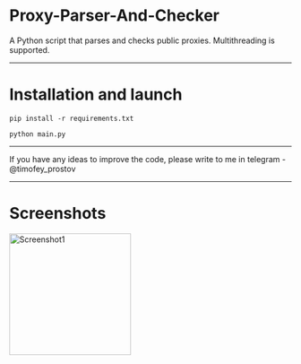 # Proxy-Parser-And-Checker
A Python script that parses and checks public proxies. Multithreading is supported.

---

# Installation and launch
```
pip install -r requirements.txt
```
```
python main.py
```

---

If you have any ideas to improve the code, please write to me in telegram - @timofey_prostov

---

# Screenshots
<img src="https://i.imgur.com/JbYWBYs.jpeg" alt="Screenshot1" width="217px">
